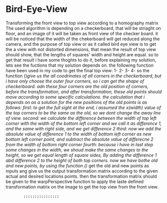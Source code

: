 # Bird-Eye-View
Transforming the front view to top view according to a homography matrix
The used algorithm is depending on a checkerboard, that will be striaght on floor, and an image of it will be taken as front view of the checker board. it will be noticed that the width of the chekerboard will get reduced along the camera, and the purpose of top view or as it called bird eye view is to get the a view with not distorted dimensions, that mean the result of top view should show, that the lengths of squares' width and height are equal. so to get that result i have some thoghts to do it, before explaining my solution, lets see the fuctions that my solution depends on.
the following function have been used in my code to get the final top view:
1- 
2-
3-
4-
so the function ()_give us the all coodrinates of all corners in the checkerboard, but i have only choose the outer four corners, so i can get the shape of checkerboard.
adn these four corners are the old position of corners, before the transformation, and after transformation, these old points should move according to some specific calculations.
the  calculation that i depends on as a solution for the new positions of the old points is as follows:
first: to get the full sight at the end, i assumed the x(width) value of the top corners to be the same as the old, so we dont change the away line of view.
second: we calculate the difference between the width of top left corner with the width of the bottom left corner and we call it as difference 1, and the same with right side, and we get difference 2
third: now we add the absolute value of difference 1 to the width of bottom left corner as new bottom left corner point, and subtract the absolute value of differecne 2 from the width of bottom right corner
fourth: because i have in last step some changes in the width, we shoud make the same changes to the height, so we get equal length of square sides, By adding the difference 1 abd difference 2 to the height of both top corners.
now we have bothe old and new points, by using the function ()_ get the old and new points as inputs ang give us the output transformation matrix according to the given actual and desired locations points.
then the transformation matrix should be given to the warpPerspective function to apply the laste defined transformation matrix on the image to get the top view from the front view.


            ;;;;;;;;;;;;;;;;
